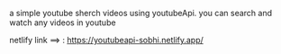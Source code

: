 a simple youtube sherch videos using youtubeApi. 
you can search and watch any videos in youtube

netlify link ==> : https://youtubeapi-sobhi.netlify.app/

